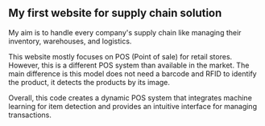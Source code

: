 <h2> My first website for supply chain solution </h2> 
<p> My aim is to handle every company's supply chain like managing their inventory, warehouses, and logistics. </p>
<p> This website mostly focuses on POS (Point of sale) for retail stores. However, this is a different POS system than available in the market. The main difference is this model does not need a barcode and RFID to identify the product, it detects the products by its image.</p>
<p>
  Overall, this code creates a dynamic POS system that integrates machine learning for item detection and provides an intuitive interface for managing transactions.
</p>
